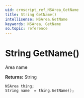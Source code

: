 ```yaml
---
uid: crmscript_ref_NSArea_GetName
title: String GetName()
intellisense: NSArea.GetName
keywords: NSArea, GetName
so.topic: reference
---
```


# String GetName()

Area name

**Returns:** String

```crmscript
NSArea thing;
String name  = thing.GetName();
```

